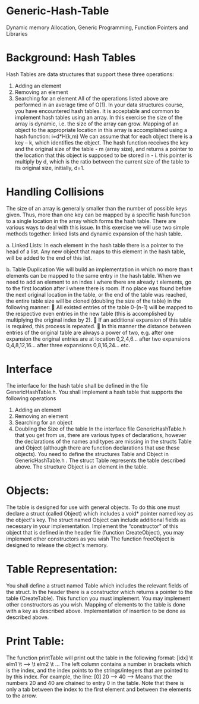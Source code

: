 # Generic-Hash-Table
Dynamic memory Allocation, Generic Programming, Function Pointers and Libraries

# Background: Hash Tables
Hash Tables are data structures that support these three operations:
1. Adding an element
2. Removing an element
3. Searching for an element
All of the operations listed above are performed in an average time of O(1). In your data structures course, you have encountered hash tables. It is acceptable and common to implement hash tables using an array. In this exercise the size of the array is dynamic, i.e. the size of the array can grow. Mapping of an object to the appropriate location in this array is accomplished using a hash function:
i=d*H(k,m)
We can assume that for each object there is a key – k, which identifies the object. The hash function receives the key and the original size of the table - m (array size), and returns a pointer to the location that this object is supposed to be stored in - i. this pointer is multiply by d, which is the ratio between the current size of the table to its original size, initially, d=1.

# Handling Collisions
The size of an array is generally smaller than the number of possible keys given. Thus, more than one key can be mapped by a specific hash function to a single location in the array which forms the hash table. There are various ways to deal with this issue. In this exercise we will use two simple methods together: linked lists and dynamic expansion of the hash table.

a. Linked Lists:
  In each element in the hash table there is a pointer to the head of a list. Any new object that maps to
  this element in the hash table, will be added to the end of this list.
  
b. Table Duplication
  We will build an implementation in which no more than t elements can be mapped to the same entry in
  the hash table. When we need to add an element to an index i where there are already t elements, go to
  the first location after i where there is room.
  If no place was found before the next original location in the table, or the end of the table was reached,
  the entire table size will be cloned (doubling the size of the table) in the following manner:
   All existed entries of the table 0-(n-1) will be mapped to the respective even entries in the new
  table (this is accomplished by multiplying the original index by 2).
   If an additional expansion of this table is required, this process is repeated.
   In this manner the distance between entries of the original table are always a power of two, e.g.
  after one expansion the original entries are at location 0,2,4,6… after two expansions
  0,4,8,12,16… after three expansions 0,8,16,24… etc.

# Interface
The interface for the hash table shall be defined in the file GenericHashTable.h.
You shall implement a hash table that supports the following operations
1. Adding an element
2. Removing an element
3. Searching for an object
4. Doubling the Size of the table
In the interface file GenericHashTable.h that you get from us, there are various types of declarations,
however the declarations of the names and types are missing in the structs Table and Object (although
there are function declarations that use these objects). You need to define the structures Table and
Object in GenericHashTable.h . The struct Table represents the table described above. The structure
Object is an element in the table.
# Objects:
The table is designed for use with general objects. To do this one must declare a struct (called Object)
which includes a void* pointer named key as the object's key. The struct named Object can include
additional fields as necessary in your implementation.
Implement the “constructor” of this object that is defined in the header file (function CreateObject), you
may implement other constructors as you wish
The function freeObject is designed to release the object's memory.
# Table Representation:
You shall define a struct named Table which includes the relevant fields of the struct. In the header
there is a constructor which returns a pointer to the table (CreateTable). This function you must
implement. You may implement other constructors as you wish.
Mapping of elements to the table is done with a key as described above. Implementation of insertion to
be done as described above.

# Print Table:
The function printTable will print out the table in the following format:
[idx] \t elm1 \t --> \t elm2 \t …
The left column contains a number in brackets which is the index, and the index points to the
strings/integers that are pointed to by this index.
For example, the line: [0] 20 --> 40 -->
Means that the numbers 20 and 40 are chained to entry 0 in the table.
Note that there is only a tab between the index to the first element and between the elements to the
arrow.



